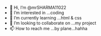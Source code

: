 - 👋 Hi, I’m @mrSHARMA11022
- 👀 I’m interested in ...coding
- 🌱 I’m currently learning ...html & css
- 💞️ I’m looking to collaborate on ...my project
- 📫 How to reach me ...by plane...hahha 

<!---
mrSHARMA11022/mrSHARMA11022 is a ✨ special ✨ repository because its `README.md` (this file) appears on your GitHub profile.
You can click the Preview link to take a look at your changes.
--->
